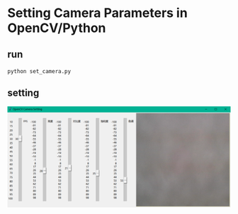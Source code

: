 # Setting Camera Parameters in OpenCV/Python

## run
``` shell
python set_camera.py
```

## setting

![](https://github.com/boobusy/opencv-camera/raw/master/run.png?raw=true) 

